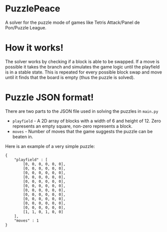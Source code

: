 # PuzzlePeace
A solver for the puzzle mode of games like Tetris Attack/Panel de Pon/Puzzle League.

# How it works!
The solver works by checking if a block is able to be swapped. If a move is possible it takes the branch and simulates the game logic until the playfield is in a stable state. This is repeated for every possible block swap and move until it finds that the board is empty (thus the puzzle is solved).

# Puzzle JSON format!

There are two parts to the JSON file used in solving the puzzles in `main.py`

* `playfield` - A 2D array of blocks with a width of 6 and height of 12. Zero represents an empty square, non-zero represents a block.
* `moves` - Number of moves that the game suggests the puzzle can be beaten in.

Here is an example of a very simple puzzle:
```
{
    "playfield" : [
        [0, 0, 0, 0, 0, 0],
        [0, 0, 0, 0, 0, 0],
        [0, 0, 0, 0, 0, 0],
        [0, 0, 0, 0, 0, 0],
        [0, 0, 0, 0, 0, 0],
        [0, 0, 0, 0, 0, 0],
        [0, 0, 0, 0, 0, 0],
        [0, 0, 0, 0, 0, 0],
        [0, 0, 0, 0, 0, 0],
        [0, 0, 0, 0, 0, 0],
        [0, 0, 0, 0, 0, 0],
        [1, 1, 0, 1, 0, 0]
    ],
    "moves" : 1
}
```
